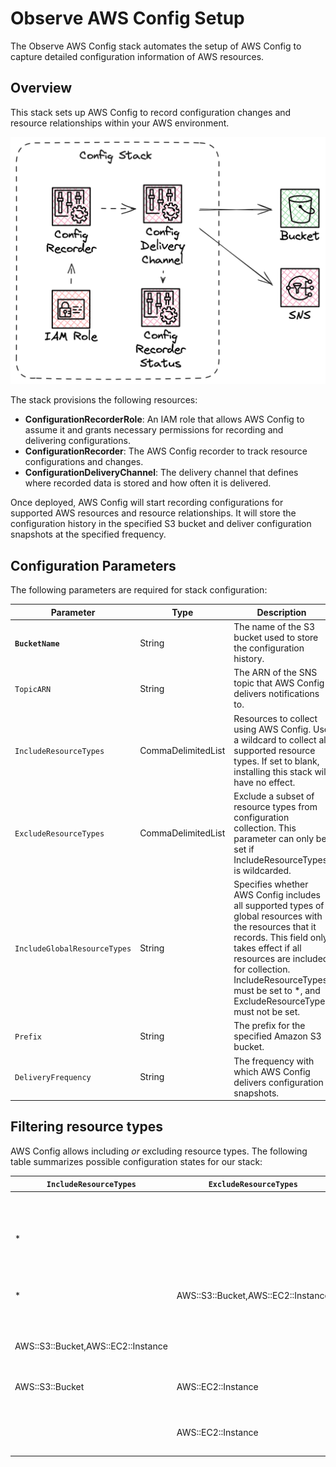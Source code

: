 # Observe AWS Config Setup

The Observe AWS Config stack automates the setup of AWS Config to capture detailed configuration information of AWS resources.

## Overview

This stack sets up AWS Config to record configuration changes and resource relationships within your AWS environment.

![Config](images/config.png)

The stack provisions the following resources:

- **ConfigurationRecorderRole**: An IAM role that allows AWS Config to assume it and grants necessary permissions for recording and delivering configurations.
- **ConfigurationRecorder**: The AWS Config recorder to track resource configurations and changes.
- **ConfigurationDeliveryChannel**: The delivery channel that defines where recorded data is stored and how often it is delivered.

Once deployed, AWS Config will start recording configurations for supported AWS resources and resource relationships. It will store the configuration history in the specified S3 bucket and deliver configuration snapshots at the specified frequency.

## Configuration Parameters

The following parameters are required for stack configuration:

| Parameter       | Type    | Description |
|-----------------|---------|-------------|
| **`BucketName`** | String | The name of the S3 bucket used to store the configuration history. |
| `TopicARN` | String | The ARN of the SNS topic that AWS Config delivers notifications to. |
| `IncludeResourceTypes` | CommaDelimitedList | Resources to collect using AWS Config. Use a wildcard to collect all supported resource types. If set to blank, installing this stack will have no effect. |
| `ExcludeResourceTypes` | CommaDelimitedList | Exclude a subset of resource types from configuration collection. This parameter can only be set if IncludeResourceTypes is wildcarded. |
| `IncludeGlobalResourceTypes` | String | Specifies whether AWS Config includes all supported types of global resources with the resources that it records. This field only takes effect if all resources are included for collection. IncludeResourceTypes must be set to *, and ExcludeResourceTypes must not be set. |
| `Prefix` | String | The prefix for the specified Amazon S3 bucket. |
| `DeliveryFrequency` | String | The frequency with which AWS Config delivers configuration snapshots. |

## Filtering resource types

AWS Config allows including _or_ excluding resource types. The following table summarizes possible configuration states for our stack:

| `IncludeResourceTypes`             | `ExcludeResourceTypes`             | Description                                                                                             |
|------------------------------------|------------------------------------|---------------------------------------------------------------------------------------------------------|
|                                    |                                    | No recorder configured.                                                                                 |
| *                                  |                                    | Record all resource types, including global resource types.                                             |
| *                                  | AWS::S3::Bucket,AWS::EC2::Instance | Record all resource types, except for S3 buckets and EC2 instances. Global types are not recorded.      |
| AWS::S3::Bucket,AWS::EC2::Instance |                                    | Record only S3 buckets and EC2 instances.                                                               |
| AWS::S3::Bucket                    | AWS::EC2::Instance                 | Record only S3 buckets. `ExcludeResourceTypes` is ignored.                                              |
|                                    | AWS::EC2::Instance                 | No recorder configured. `IncludeResourceTypes` cannot be empty.                                         |
